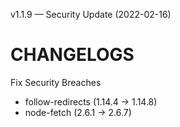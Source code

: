 v1.1.9 — Security Update (2022-02-16)
# CHANGELOGS

Fix Security Breaches
- follow-redirects (1.14.4 → 1.14.8)
- node-fetch (2.6.1 → 2.6.7)

